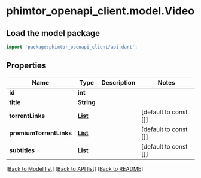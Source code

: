 # phimtor_openapi_client.model.Video

## Load the model package
```dart
import 'package:phimtor_openapi_client/api.dart';
```

## Properties
Name | Type | Description | Notes
------------ | ------------- | ------------- | -------------
**id** | **int** |  | 
**title** | **String** |  | 
**torrentLinks** | [**List<TorrentLink>**](TorrentLink.md) |  | [default to const []]
**premiumTorrentLinks** | [**List<PremiumTorrentLink>**](PremiumTorrentLink.md) |  | [default to const []]
**subtitles** | [**List<Subtitle>**](Subtitle.md) |  | [default to const []]

[[Back to Model list]](../README.md#documentation-for-models) [[Back to API list]](../README.md#documentation-for-api-endpoints) [[Back to README]](../README.md)



